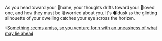 As you head toward your 🏡home, your thoughts drifts toward your 💞loved one, and how they must be 😟worried about you. It's 🌒dusk as the glinting silhouette of your dwelling catches your eye across the horizon.

💀[Something seems amiss, so you venture forth with an uneasiness of what may lie ahead](../3/2.md)
